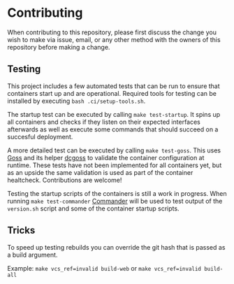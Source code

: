 # Contributing

When contributing to this repository, please first discuss the change you wish to make via issue, email, or any other method with the owners of this repository before making a change.

## Testing

This project includes a few automated tests that can be run to ensure that containers start up and are operational. Required tools for testing can be installed by executing `bash .ci/setup-tools.sh`.

The startup test can be executed by calling `make test-startup`. It spins up all containers and checks if they listen on their expected interfaces afterwards as well as execute some commands that should succeed on a succesful deployment.

A more detailed test can be executed by calling `make test-goss`. This uses [Goss](https://github.com/aelsabbahy/goss) and its helper [dcgoss](https://github.com/aelsabbahy/goss/tree/master/extras/dcgoss) to validate the container configuration at runtime. These tests have not been implemented for all containers yet, but as an upside the same validation is used as part of the container healtcheck. Contributions are welcome!

Testing the startup scripts of the containers is still a work in progress. When running `make test-commander` [Commander](https://github.com/SimonBaeumer/commander) will be used to test output of the `version.sh` script and some of the container startup scripts.

## Tricks

To speed up testing rebuilds you can override the git hash that is passed as a build argument.

Example: `make vcs_ref=invalid build-web` or `make vcs_ref=invalid build-all`
